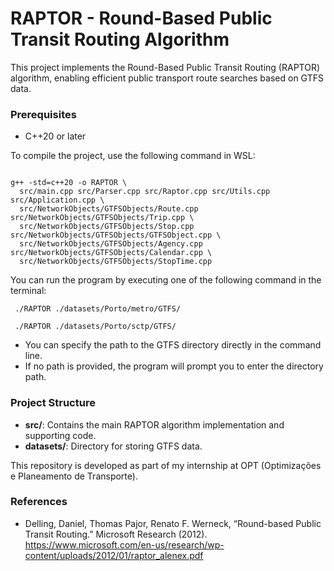 # RAPTOR - Round-Based Public Transit Routing Algorithm
This project implements the Round-Based Public Transit Routing (RAPTOR) algorithm, 
enabling efficient public transport route searches based on GTFS data.

### Prerequisites
- C++20 or later

To compile the project, use the following command in WSL:

<code> 
g++ -std=c++20 -o RAPTOR \
  src/main.cpp src/Parser.cpp src/Raptor.cpp src/Utils.cpp src/Application.cpp \
  src/NetworkObjects/GTFSObjects/Route.cpp src/NetworkObjects/GTFSObjects/Trip.cpp \
  src/NetworkObjects/GTFSObjects/Stop.cpp src/NetworkObjects/GTFSObjects/GTFSObject.cpp \
  src/NetworkObjects/GTFSObjects/Agency.cpp src/NetworkObjects/GTFSObjects/Calendar.cpp \
  src/NetworkObjects/GTFSObjects/StopTime.cpp
</code>

You can run the program by executing one of the following command in the terminal:

``` ./RAPTOR ./datasets/Porto/metro/GTFS/```

``` ./RAPTOR ./datasets/Porto/sctp/GTFS/```

 - You can specify the path to the GTFS directory directly in the command line. 
 - If no path is provided, the program will prompt you to enter the directory path.

### Project Structure
- **src/**: Contains the main RAPTOR algorithm implementation and supporting code.
- **datasets/**: Directory for storing GTFS data.

This repository is developed as part of my internship at OPT (Optimizações e Planeamento de Transporte). 

### References
- Delling, Daniel, Thomas Pajor, Renato F. Werneck, “Round-based Public Transit Routing.” Microsoft Research (2012). https://www.microsoft.com/en-us/research/wp-content/uploads/2012/01/raptor_alenex.pdf
